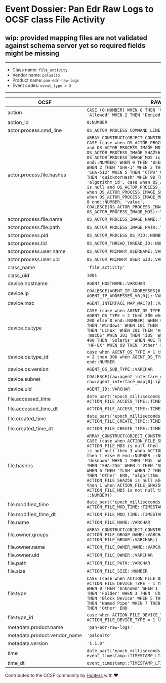 # Event Dossier: Pan Edr Raw Logs to OCSF class File Activity

## wip: provided mapping files are not validated against schema server yet so required fields might be missing
---
* Class name: `file_activity`
* Vendor name: `paloalto`
* Product name: `pan-edr-raw-logs`
* Event codes: `event_type = 3`
---

| OCSF | RAW |
| --- | --- |
| action | ```CASE (0:NUMBER) WHEN 0 THEN 'Unknown' WHEN 1 THEN 'Allowed' WHEN 2 THEN 'Denied' WHEN 99 THEN 'Other' END``` |
| action_id | ```0:NUMBER``` |
| actor.process.cmd_line | ```OS_ACTOR_PROCESS_COMMAND_LINE::VARCHAR``` |
| actor.process.file.hashes | ```ARRAY_CONSTRUCT(OBJECT_CONSTRUCT_KEEP_NULL('algorithm', CASE (case when OS_ACTOR_PROCESS_IMAGE_SHA256 is null and OS_ACTOR_PROCESS_IMAGE_MD5 is null then 1 when OS_ACTOR_PROCESS_IMAGE_SHA256 is not null then 3 when OS_ACTOR_PROCESS_IMAGE_MD5 is not null then 1 else 0 end::NUMBER) WHEN 0 THEN 'Unknown' WHEN 1 THEN 'MD5' WHEN 2 THEN 'SHA-1' WHEN 3 THEN 'SHA-256' WHEN 4 THEN 'SHA-512' WHEN 5 THEN 'CTPH' WHEN 6 THEN 'TLSH' WHEN 7 THEN 'quickXorHash' WHEN 99 THEN 'Other' END, 'algorithm_id', case when OS_ACTOR_PROCESS_IMAGE_SHA256 is null and OS_ACTOR_PROCESS_IMAGE_MD5 is null then 1 when OS_ACTOR_PROCESS_IMAGE_SHA256 is not null then 3 when OS_ACTOR_PROCESS_IMAGE_MD5 is not null then 1 else 0 end::NUMBER, 'value', COALESCE(OS_ACTOR_PROCESS_IMAGE_SHA256, OS_ACTOR_PROCESS_IMAGE_MD5)::VARCHAR))``` |
| actor.process.file.name | ```OS_ACTOR_PROCESS_IMAGE_NAME::VARCHAR``` |
| actor.process.file.path | ```OS_ACTOR_PROCESS_IMAGE_PATH::VARCHAR``` |
| actor.process.pid | ```OS_ACTOR_PROCESS_OS_PID::NUMBER``` |
| actor.process.tid | ```OS_ACTOR_THREAD_THREAD_ID::NUMBER``` |
| actor.process.user.name | ```OS_ACTOR_PRIMARY_USERNAME::VARCHAR``` |
| actor.process.user.uid | ```OS_ACTOR_PRIMARY_USER_SID::VARCHAR``` |
| class_name | ```'file_activity'``` |
| class_uid | ```1001``` |
| device.hostname | ```AGENT_HOSTNAME::VARCHAR``` |
| device.ip | ```COALESCE(AGENT_IP_ADDRESSES[0], AGENT_IP_ADDRESSES_V6[0])::VARCHAR``` |
| device.mac | ```AGENT_INTERFACE_MAP_MAC[0]::VARCHAR``` |
| device.os.type | ```CASE (case when AGENT_OS_TYPE = 1 then 100 when AGENT_OS_TYPE = 2 then 300 when AGENT_OS_TYPE = 4 then 200 else 0 end::NUMBER) WHEN 0 THEN 'Unknown' WHEN 100 THEN 'Windows' WHEN 101 THEN 'Windows Mobile' WHEN 200 THEN 'Linux' WHEN 201 THEN 'Android' WHEN 300 THEN 'macOS' WHEN 301 THEN 'iOS' WHEN 302 THEN 'iPadOS' WHEN 400 THEN 'Solaris' WHEN 401 THEN 'AIX' WHEN 402 THEN 'HP-UX' WHEN 99 THEN 'Other' END``` |
| device.os.type_id | ```case when AGENT_OS_TYPE = 1 then 100 when AGENT_OS_TYPE = 2 then 300 when AGENT_OS_TYPE = 4 then 200 else 0 end::NUMBER``` |
| device.os.version | ```AGENT_OS_SUB_TYPE::VARCHAR``` |
| device.subnet | ```COALESCE(raw:agent_interface_map[0]:ipv4_subnet_mask, raw:agent_interface_map[0]:ipv6_subnet_mask)::VARCHAR``` |
| device.uid | ```AGENT_ID::VARCHAR``` |
| file.accessed_time | ```date_part('epoch_milliseconds', ACTION_FILE_ACCESS_TIME::TIMESTAMP_LTZ)``` |
| file.accessed_time_dt | ```ACTION_FILE_ACCESS_TIME::TIMESTAMP_LTZ``` |
| file.created_time | ```date_part('epoch_milliseconds', ACTION_FILE_CREATE_TIME::TIMESTAMP_LTZ)``` |
| file.created_time_dt | ```ACTION_FILE_CREATE_TIME::TIMESTAMP_LTZ``` |
| file.hashes | ```ARRAY_CONSTRUCT(OBJECT_CONSTRUCT_KEEP_NULL('algorithm', CASE (case when ACTION_FILE_SHA256 is null and ACTION_FILE_MD5 is null then 1 when ACTION_FILE_SHA256 is not null then 3 when ACTION_FILE_MD5 is not null then 1 else 0 end::NUMBER ::NUMBER) WHEN 0 THEN 'Unknown' WHEN 1 THEN 'MD5' WHEN 2 THEN 'SHA-1' WHEN 3 THEN 'SHA-256' WHEN 4 THEN 'SHA-512' WHEN 5 THEN 'CTPH' WHEN 6 THEN 'TLSH' WHEN 7 THEN 'quickXorHash' WHEN 99 THEN 'Other' END, 'algorithm_id', case when ACTION_FILE_SHA256 is null and ACTION_FILE_MD5 is null then 1 when ACTION_FILE_SHA256 is not null then 3 when ACTION_FILE_MD5 is not null then 1 else 0 end::NUMBER ::NUMBER))``` |
| file.modified_time | ```date_part('epoch_milliseconds', ACTION_FILE_MOD_TIME::TIMESTAMP_LTZ)``` |
| file.modified_time_dt | ```ACTION_FILE_MOD_TIME::TIMESTAMP_LTZ``` |
| file.name | ```ACTION_FILE_NAME::VARCHAR``` |
| file.owner.groups | ```ARRAY_CONSTRUCT(OBJECT_CONSTRUCT_KEEP_NULL('name', ACTION_FILE_GROUP_NAME::VARCHAR, 'uid', ACTION_FILE_GROUP::VARCHAR))``` |
| file.owner.name | ```ACTION_FILE_OWNER_NAME::VARCHAR``` |
| file.owner.uid | ```ACTION_FILE_OWNER::VARCHAR``` |
| file.path | ```ACTION_FILE_PATH::VARCHAR``` |
| file.size | ```ACTION_FILE_SIZE::NUMBER``` |
| file.type | ```CASE (case when ACTION_FILE_DEVICE_TYPE = 0 then 0 when ACTION_FILE_DEVICE_TYPE = 1 then 6 else 0 end::NUMBER) WHEN 0 THEN 'Unknown' WHEN 1 THEN 'Regular File' WHEN 2 THEN 'Folder' WHEN 3 THEN 'Character Device' WHEN 4 THEN 'Block Device' WHEN 5 THEN 'Local Socket' WHEN 6 THEN 'Named Pipe' WHEN 7 THEN 'Symbolic Link' WHEN 99 THEN 'Other' END``` |
| file.type_id | ```case when ACTION_FILE_DEVICE_TYPE = 0 then 0 when ACTION_FILE_DEVICE_TYPE = 1 then 6 else 0 end::NUMBER``` |
| metadata.product.name | ```'pan-edr-raw-logs'``` |
| metadata.product.vendor_name | ```'paloalto'``` |
| metadata.version | ```'1.1.0'``` |
| time | ```date_part('epoch_milliseconds', event_timestamp::TIMESTAMP_LTZ)``` |
| time_dt | ```event_timestamp::TIMESTAMP_LTZ``` |

Contributed to the OCSF community by [Hunters](https://www.hunters.security/) with ❤
